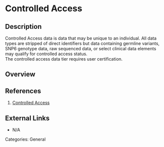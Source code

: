 # Controlled Access #
## Description ##
Controlled Access data is data that may be unique to an individual. All data types are stripped of direct identifiers but data containing germline variants, SNP6 genotype data, raw sequenced data, or select clinical data elements may qualify for controlled access status.   
The controlled access data tier requires user certification.
## Overview ##
## References ##
1. [Controlled Access](https://wiki.nci.nih.gov/display/TCGA/Controlled+access)

## External Links ##
* N/A

Categories: General
